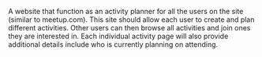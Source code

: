 A website that function as an activity planner for all the users on the site (similar to meetup.com). This site should allow each user to create and plan different activities. Other users can then browse all activities and join ones they are interested in. Each individual activity page will also provide additional details include who is currently planning on attending. 


